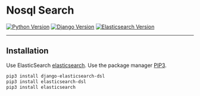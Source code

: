 # Nosql Search
	

[![Python Version](https://img.shields.io/badge/python-3.7-brightgreen.svg)](https://python.org)
[![Django Version](https://img.shields.io/badge/django-2.1-brightgreen.svg)](https://djangoproject.com)
[![Elasticsearch Version](https://img.shields.io/static/v1.svg?label=elasticsearch&color=blue)](https://www.elastic.co/)

-----------------------------------------------------------------------------------------------------------------
## Installation
Use ElasticSearch [elasticsearch](https://www.digitalocean.com/community/tutorials/how-to-install-elasticsearch-logstash-and-kibana-elastic-stack-on-ubuntu-18-04).
Use the package manager [PIP3](https://pip.pypa.io/en/stable/).

```bash
pip3 install django-elasticsearch-dsl
pip3 install elasticsearch-dsl
pip3 install elasticsearch
```
